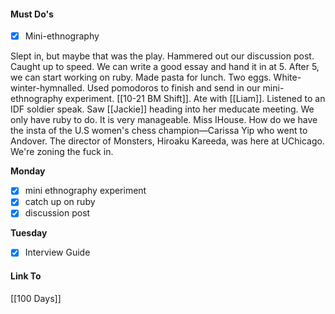 #### Must Do's
- [x] Mini-ethnography

Slept in, but maybe that was the play. Hammered out our discussion post. Caught up to speed. We can write a good essay and hand it in at 5. After 5, we can start working on ruby. Made pasta for lunch. Two eggs. White-winter-hymnalled. Used pomodoros to finish and send in our mini-ethnography experiment. [[10-21 BM Shift]]. Ate with [[Liam]]. Listened to an IDF soldier speak. Saw [[Jackie]] heading into her meducate meeting. We only have ruby to do. It is very manageable. Miss IHouse. How do we have the insta of the U.S women's chess champion—Carissa Yip who went to Andover. The director of Monsters, Hiroaku Kareeda, was here at UChicago. We're zoning the fuck in.

**Monday**
- [x] mini ethnography experiment
- [x] catch up on ruby
- [x] discussion post

**Tuesday**
- [x] Interview Guide
#### Link To
[[100 Days]]
